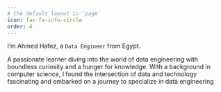 ```yaml
---
# the default layout is 'page'
icon: fas fa-info-circle
order: 4
---
```

I’m Ahmed Hafez, a `Data Engineer` from Egypt. 

A passionate learner diving into the world of data engineering with boundless curiosity and a hunger for knowledge. With a
background in computer science, I found the intersection of data and technology fascinating and embarked on a journey to
specialize in data engineering

